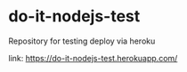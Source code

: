 # do-it-nodejs-test
Repository for testing deploy via heroku 

link: https://do-it-nodejs-test.herokuapp.com/